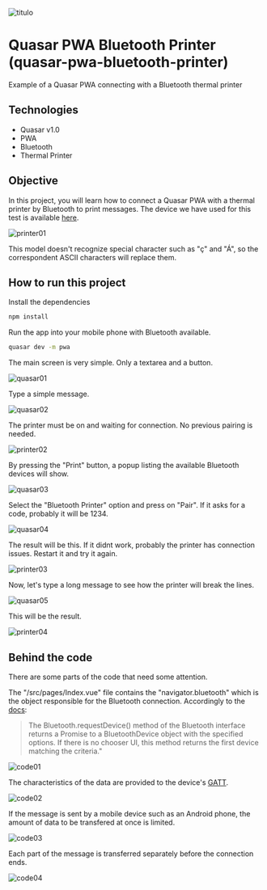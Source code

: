 ![titulo](/docs/titulo.jpg)

# Quasar PWA Bluetooth Printer (quasar-pwa-bluetooth-printer)

Example of a Quasar PWA connecting with a Bluetooth thermal printer

## Technologies

- Quasar v1.0
- PWA
- Bluetooth
- Thermal Printer

## Objective

In this project, you will learn how to connect a Quasar PWA with a thermal printer by Bluetooth to print messages.
The device we have used for this test is available [here](https://produto.mercadolivre.com.br/MLB-1152109815-mini-impressora-portatil-sem-fio-termica-58mm-android-ios-_JM?variation=38844821001&quantity=1#reco_item_pos=0&reco_backend=machinalis-seller-items&reco_backend_type=low_level&reco_client=vip-seller_items-above&reco_id=ee52e224-75cf-4ff6-8878-aee8c8569d66).

![printer01](/docs/printer01.jpg)

This model doesn't recognize special character such as "ç" and "Á", so the correspondent ASCII characters will replace them.


## How to run this project

Install the dependencies
```bash
npm install
```

Run the app into your mobile phone with Bluetooth available.
```bash
quasar dev -m pwa
```

The main screen is very simple. Only a textarea and a button. 

![quasar01](/docs/quasar01.jpg)

Type a simple message.

![quasar02](/docs/quasar02.jpg)

The printer must be on and waiting for connection. No previous pairing is needed.

![printer02](/docs/printer02.jpg)

By pressing the "Print" button, a popup listing the available Bluetooth devices will show.

![quasar03](/docs/quasar03.jpg)

Select the "Bluetooth Printer" option and press on "Pair". If it asks for a code, probably it will be 1234.

![quasar04](/docs/quasar04.jpg)

The result will be this. If it didnt work, probably the printer has connection issues. Restart it and try it again.

![printer03](/docs/printer03.jpg)

Now, let's type a long message to see how the printer will break the lines.

![quasar05](/docs/quasar05.jpg)

This will be the result.

![printer04](/docs/printer04.jpg)

## Behind the code

There are some parts of the code that need some attention.

The "/src/pages/Index.vue" file contains the "navigator.bluetooth" which is the object responsible for the Bluetooth connection. Accordingly to the [docs](https://developer.mozilla.org/en-US/docs/Web/API/Bluetooth/requestDevice):

>The Bluetooth.requestDevice() method of the Bluetooth interface returns a Promise to a BluetoothDevice object with the specified options. If there is no chooser UI, this method returns the first device matching the criteria."

![code01](/docs/code01.jpg)

The characteristics of the data are provided to the device's [GATT](https://learn.adafruit.com/introduction-to-bluetooth-low-energy/gatt).

![code02](/docs/code02.jpg)

If the message is sent by a mobile device such as an Android phone, the amount of data to be transfered at once is limited.

![code03](/docs/code03.jpg)

Each part of the message is transferred separately before the connection ends.

![code04](/docs/code04.jpg)